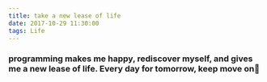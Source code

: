 ```yaml
---
title: take a new lease of life  
date: 2017-10-29 11:30:00
tags: Life
---
```


### programming makes me happy, rediscover myself, and gives me a new lease of life. Every day for tomorrow, keep move on💪

<!-- more -->